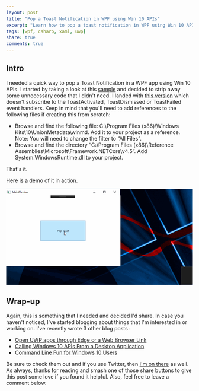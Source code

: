 ```yaml
---
layout: post
title: "Pop a Toast Notification in WPF using Win 10 APIs"
excerpt: "Learn how to pop a toast notification in WPF using Win 10 APIs"
tags: [wpf, csharp, xaml, uwp]
share: true
comments: true
---
```


## Intro

I needed a quick way to pop a Toast Notification in a WPF app using Win 10 APIs. I started by taking a look at this [sample](https://code.msdn.microsoft.com/windowsdesktop/sending-toast-notifications-71e230a2) and decided to strip away some unnecessary code that I didn't need. I landed with [this version](https://github.com/mbcrump/DesktopToast) which doesn't subscribe to the ToastActivated, ToastDismissed or ToastFailed event handlers. Keep in mind that you'll need to add references to the following files if creating this from scratch:

* Browse and find the following file: C:\Program Files (x86)\Windows Kits\10\UnionMetadata\winmd. Add it to your project as a reference. Note: You will need to change the filter to “All Files”.
* Browse and find the directory “C:\Program Files (x86)\Reference Assemblies\Microsoft\Framework\.NETCore\v4.5”. Add System.WindowsRuntime.dll to your project.

That's it. 

Here is a demo of it in action. 

![image](/files/toast.gif)


## Wrap-up

Again, this is something that I needed and decided I'd share. In case you haven't noticed, I've started blogging about things that I'm interested in or working on. I've recently wrote 3 other blog posts : 

* [Open UWP apps through Edge or a Web Browser Link](http://michaelcrump.net/open-edge-from-chrome-link/)
* [Calling Windows 10 APIs From a Desktop Application](https://blogs.windows.com/buildingapps/2017/01/25/calling-windows-10-apis-desktop-application/)
* [Command Line Fun for Windows 10 Users](http://michaelcrump.net/command-line-fun-for-win10/)

Be sure to check them out and if you use Twitter, then [I'm on there](http://www.twitter.com/mbcrump) as well.  As always, thanks for reading and smash one of those share buttons to give this post some love if you found it helpful. Also, feel free to leave a comment below.